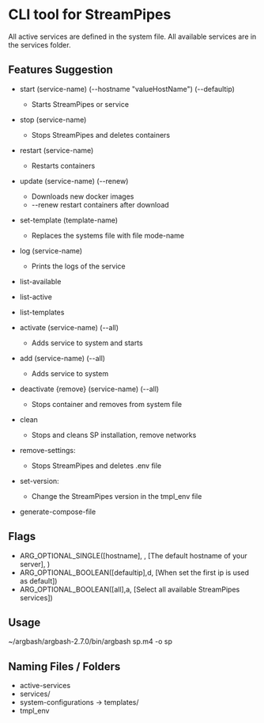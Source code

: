 # CLI tool for StreamPipes

All active services are defined in the system file.
All available services are in the services folder.

## Features Suggestion
* start (service-name) (--hostname "valueHostName") (--defaultip)
  * Starts StreamPipes or service
* stop (service-name) 
  * Stops StreamPipes and deletes containers
* restart (service-name) 
  * Restarts containers
* update (service-name) (--renew)
  * Downloads new docker images 
  * --renew restart containers after download
* set-template (template-name)
  * Replaces the systems file with file mode-name
* log (service-name)
  * Prints the logs of the service

* list-available
* list-active
* list-templates

* activate (service-name) (--all)
  * Adds service to system and starts
* add (service-name) (--all)
  * Adds service to system 
* deactivate {remove} (service-name)  (--all)
  * Stops container and removes from system file
* clean
  * Stops and cleans SP installation, remove networks
* remove-settings: 
  * Stops StreamPipes and deletes .env file
* set-version:
  * Change the StreamPipes version in the tmpl_env file

* generate-compose-file


## Flags

* ARG_OPTIONAL_SINGLE([hostname], , [The default hostname of your server], )
* ARG_OPTIONAL_BOOLEAN([defaultip],d, [When set the first ip is used as default])
* ARG_OPTIONAL_BOOLEAN([all],a, [Select all available StreamPipes services])


## Usage
~/argbash/argbash-2.7.0/bin/argbash sp.m4 -o sp


## Naming Files / Folders
* active-services
* services/
* system-configurations -> templates/
* tmpl_env
